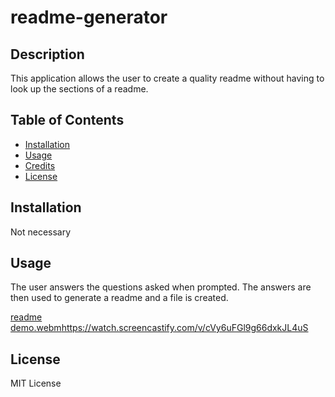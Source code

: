 # readme-generator

## Description
This application allows the user to create a quality readme without having to look up the sections of a readme.
    
## Table of Contents
- [Installation](#installation)
- [Usage](#usage)
- [Credits](#credits)
- [License](#license)
    
## Installation
Not necessary
    
## Usage
The user answers the questions asked when prompted. The answers are then used  to generate a readme and a file is created.

[readme demo.webm](https://watch.screencastify.com/v/cVy6uFGl9g66dxkJL4uS)https://watch.screencastify.com/v/cVy6uFGl9g66dxkJL4uS

## License
MIT License
